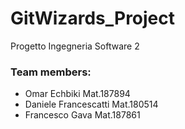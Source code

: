 # GitWizards_Project
Progetto Ingegneria Software 2
### Team members:
* Omar Echbiki Mat.187894
* Daniele Francescatti Mat.180514
* Francesco Gava Mat.187861
